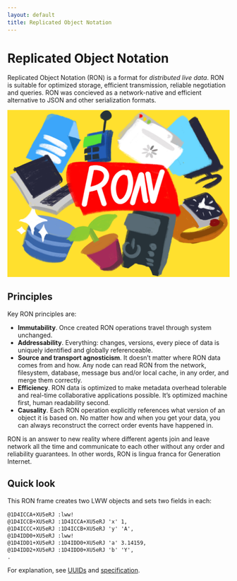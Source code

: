 ```yaml
---
layout: default
title: Replicated Object Notation
---
```


# Replicated Object Notation

Replicated Object Notation (RON) is a format for *distributed live data*. RON is suitable for optimized storage, efficient transmission, reliable negotiation and queries. RON was concieved as a network-native and efficient alternative to JSON and other serialization formats.

<img class="fig" src="i/cover.jpg">

## Principles

Key RON principles are:

- **Immutability**. Once created RON operations travel through system unchanged.
- **Addressability**. Everything: changes, versions, every piece of data is uniquely identified and globally referenceable.
- **Source and transport agnosticism**. It doesn’t matter where RON data comes from and how. Any node can read RON from the network, filesystem, database, message bus and/or local cache, in any order, and merge them correctly.
- **Efficiency**. RON data is optimized to make metadata overhead tolerable and real-time collaborative applications possible. It’s optimized machine first, human readability second.
- **Causality**. Each RON operation explicitly references what version of an object it is based on. No matter how and when you get your data, you can always reconstruct the correct order events have happened in.

RON is an answer to new reality where different agents join and leave network all the time and communicate to each other without any order and reliability guarantees. In other words, RON is lingua franca for Generation Internet.

## Quick look

This RON frame creates two LWW objects and sets two fields in each:

```
@1D4ICCA+XU5eRJ :lww!
@1D4ICCB+XU5eRJ :1D4ICCA+XU5eRJ 'x' 1,
@1D4ICCC+XU5eRJ :1D4ICCB+XU5eRJ 'y' 'A',
@1D4IDD0+XU5eRJ :lww!
@1D4IDD1+XU5eRJ :1D4IDD0+XU5eRJ 'a' 3.14159,
@1D4IDD2+XU5eRJ :1D4IDD0+XU5eRJ 'b' 'Y',
.
```

For explanation, see [UUIDs](/uuid/) and [specification](/spec/).

